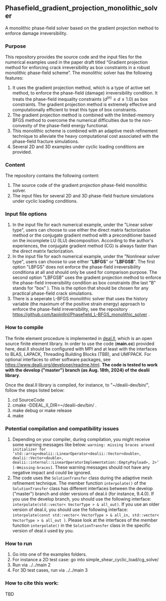 ## Phasefield_gradient_projection_monolithic_solver
A monolithic phase-field solver based on the gradient projection method to enforce damage irreversibility. 

### Purpose
This repository provides the source code and the input files for the numerical examples used in the paper draft titled “Gradient projection method for enforcing crack irreversibility as box constraints in a robust monolithic phase-field scheme”. The monolithic solver has the following features:

1. It uses the gradient projection method, which is a type of active set method, to enforce the phase-field (damage) irreversibility condition. It treats the phase-field inequality constraints ($d^{(n)} \leq d \leq 1.0$) as box constraints. The gradient projection method is extremely effective and computationally efficient to treat this type of box constraints.
2. The gradient projection method is combined with the limited-memory BFGS method to overcome the numerical difficulties due to the non-convexity of the phase-field energy functional.
3. This monolithic scheme is combined with an adaptive mesh refinement technique to alleviate the heavy computational cost associated with the phase-field fracture simulations.
4. Several 2D and 3D examples under cyclic loading conditions are provided.

### Content
The repository contains the following content:
1. The source code of the gradient projection phase-field monolithic solver.
2. The input files for several 2D and 3D phase-field fracture simulations under cyclic loading conditions.

### Input file options
1. In the input file for each numerical example, under the "Linear solver type", users can choose to use either the direct matrix factorization method or the conjugate gradient method with a preconditioner based on the incomplete LU (ILU) decomposition. According to the author's experiences, the conjugate gradient method (CG) is always faster than the direct matrix factorization.
2. In the input file for each numerical example, under the "Nonlinear solver type", users can choose to use either "**LBFGS**" or "**LBFGSB**". The first option "LBFGS" does not enforce the phase-field irreversibility conditiona at all and should only be used for comparison purpose. The second option "LBFGSB" uses the gradient projection method to enforce the phase-field irreversibility condition as box constraints (the last "B" stands for "box" ). This is the option that should be chosen for any practical phase-field crack simulations.
3. There is a seperate L-BFGS monolithic solver that uses the history variable (the maximum of the positive strain energy) approach to enforce the phase-field irreversibility, see the repository https://github.com/taojinllnl/Phasefield_L-BFGS_monolithic_solver .

### How to compile
The finite element procedure is implemented in [deal.II](https://www.dealii.org/), which is an open source finite element library. In order to use the code (**main.cc**) provided here, deal.II should be configured with MPI and at least with the interfaces to BLAS, LAPACK, Threading Building Blocks (TBB), and UMFPACK. For optional interfaces to other software packages, see https://www.dealii.org/developer/readme.html. **The code is tested to work with the develop ("master") branch (as Aug. 18th, 2024) of the dealii library**. 

Once the deal.II library is compiled, for instance, to "~/dealii-dev/bin/", follow the steps listed below:
1. cd SourceCode
2. cmake -DDEAL_II_DIR=~/dealii-dev/bin/  .
3. make debug or make release
4. make

### Potential compilation and compatibility issues
1. Depending on your compiler, during compilation, you might receive some warning messages like below: `warning: missing braces around initializer for ‘std::array<dealii::LinearOperator<dealii::Vector<double>, dealii::Vector<double>, dealii::internal::LinearOperatorImplementation::EmptyPayload>, 2>’ [-Wmissing-braces]`. These warning messages should not have any negative impact and could be ignored.
2. The code uses the `SolutionTransfer` class during the adaptive mesh refinement technique. The member function `interpolate()` of the `SolutionTransfer` class has different interfaces between the develop ("master") branch and older versions of deal.ii (for instance, 9.4.0). If you use the develop branch, you should use the following interface: `interpolate(std::vector< VectorType > & all_out)`. If you use an older version of deal.ii, you should use the following interface: `interpolate(const std::vector< VectorType > & all_in, std::vector< VectorType > & all_out )`. Please look at the interfaces of the member function `interpolate()` in the `SolutionTransfer` class in the specific version of deal.ii used by you.

### How to run
1. Go into one of the examples folders.
2. For instance a 2D test case: go into simple_shear_cyclic_load/cg_solve/
3. Run via ../../main 2
4. For 3D test cases, run via ../../main 3

### How to cite this work:
TBD
